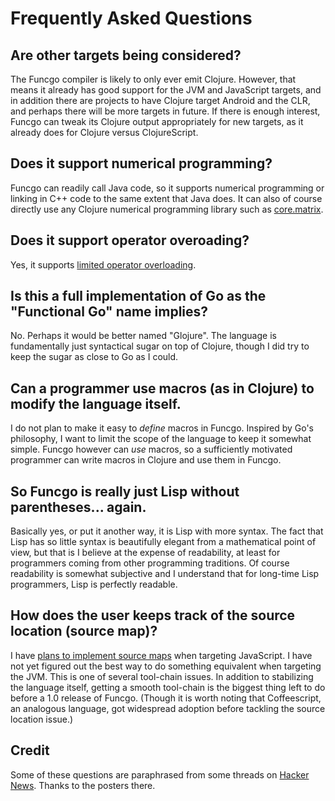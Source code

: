 # Frequently Asked Questions

## Are other targets being considered?

The Funcgo compiler is likely to only ever emit Clojure.  However,
that means it already has good support for the JVM and JavaScript
targets, and in addition there are projects to have Clojure target
Android and the CLR, and perhaps there will be more targets in future.
If there is enough interest, Funcgo can tweak its Clojure output
appropriately for new targets, as it already does for Clojure versus
ClojureScript.

## Does it support numerical programming?

Funcgo can readily call Java code, so it supports numerical
programming or linking in C++ code to the same extent that Java does.
It can also of course directly use any Clojure numerical programming
library such as [core.matrix][1].

## Does it support operator overoading?

Yes, it supports [limited operator overloading][4].

## Is this a full implementation of Go as the "Functional Go" name implies?

No.  Perhaps it would be better named "Glojure".  The language is
fundamentally just syntactical sugar on top of Clojure, though I did
try to keep the sugar as close to Go as I could.

## Can a programmer use macros (as in Clojure) to modify the language itself.

I do not plan to make it easy to _define_ macros in Funcgo.  Inspired
by Go's philosophy, I want to limit the scope of the language to keep
it somewhat simple. Funcgo however can _use_ macros, so a sufficiently
motivated programmer can write macros in Clojure and use them in
Funcgo.

## So Funcgo is really just Lisp without parentheses... again.

Basically yes, or put it another way, it is Lisp with more syntax. The
fact that Lisp has so little syntax is beautifully elegant from a
mathematical point of view, but that is I believe at the expense of
readability, at least for programmers coming from other programming
traditions. Of course readability is somewhat subjective and I
understand that for long-time Lisp programmers, Lisp is perfectly
readable.

## How does the user keeps track of the source location (source map)?

I have [plans to implement source maps][3] when targeting JavaScript.
I have not yet figured out the best way to do something equivalent
when targeting the JVM.  This is one of several tool-chain issues. In
addition to stabilizing the language itself, getting a smooth
tool-chain is the biggest thing left to do before a 1.0 release of
Funcgo.  (Though it is worth noting that Coffeescript, an analogous
language, got widespread adoption before tackling the source location
issue.)


## Credit

Some of these questions are paraphrased from some threads on
[Hacker News][2]. Thanks to the posters there.


[1]: https://github.com/mikera/core.matrix
[2]: https://news.ycombinator.com/item?id=8017588
[3]: https://github.com/eobrain/funcgo/issues/19
[4]: reference.md#operator-overloading
